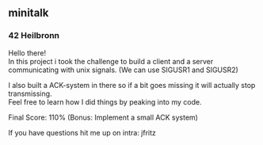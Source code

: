 ## minitalk
### 42 Heilbronn

Hello there!  
In this project i took the challenge to build a client and a server communicating with unix signals.
(We can use SIGUSR1 and SIGUSR2)

I also built a ACK-system in there so if a bit goes missing it will actually stop transmissing.  
Feel free to learn how I did things by peaking into my code.

Final Score: 110%
(Bonus: Implement a small ACK system)

If you have questions hit me up on intra: jfritz
